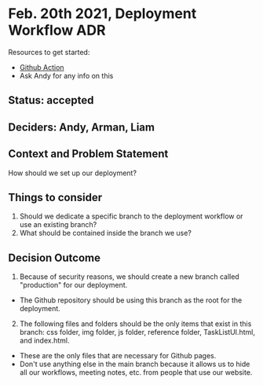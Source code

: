 # Feb. 20th 2021, Deployment Workflow ADR

Resources to get started:

- [Github Action](https://github.com/DonaldWolfson/cse110-w21-group29/blob/setup-bootstrap/.github/workflows/deploy.yml)
- Ask Andy for any info on this

## Status: accepted

## Deciders: Andy, Arman, Liam

## Context and Problem Statement

How should we set up our deployment?

## Things to consider

1. Should we dedicate a specific branch to the deployment workflow or use an existing branch?
2. What should be contained inside the branch we use?

## Decision Outcome

1. Because of security reasons, we should create a new branch called "production" for our deployment.
  - The Github repository should be using this branch as the root for the deployment.
2. The following files and folders should be the only items that exist in this branch: css folder, img folder, js folder, reference folder, TaskListUI.html, and index.html.
  - These are the only files that are necessary for Github pages.
  - Don't use anything else in the main branch because it allows us to hide all our workflows, meeting notes, etc. from people that use our website.
